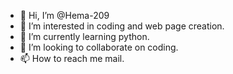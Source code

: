 - 👋 Hi, I’m @Hema-209
- 👀 I’m interested in coding and web page creation.
- 🌱 I’m currently learning python.
- 💞️ I’m looking to collaborate on coding.
- 📫 How to reach me mail.

<!---
Hema-209/Hema-209 is a ✨ special ✨ repository because its `README.md` (this file) appears on your GitHub profile.
You can click the Preview link to take a look at your changes.
--->
